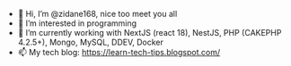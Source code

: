 - 👋 Hi, I’m @zidane168, nice too meet you all
- 👀 I’m interested in programming
- 🌱 I’m currently working with NextJS (react 18), NestJS, PHP (CAKEPHP 4.2.5+), Mongo, MySQL, DDEV, Docker
- 📫 My tech blog: https://learn-tech-tips.blogspot.com/

<!---
zidane168/zidane168 is a ✨ special ✨ repository because its `README.md` (this file) appears on your GitHub profile.
You can click the Preview link to take a look at your changes.
--->
